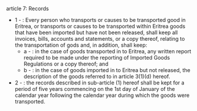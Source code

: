 article 7: Records

<ul>
			<li>1 - : Every person who transports or causes to be transported good in Eritrea, or transports or causes to be transported within Eritrea goods that have been imported but have not been released, shall keep all invoices, bills, accounts and statements, or a copy thereof, relating to the transportation of gods and, in addition, shall keep: <ul>
						<li>a - : in the case of goods transported in to Eritrea, any written report required to be made under the reporting of Imported Goods Regulations or a copy thereof; and<ul>
						</ul></li>						<li>b - : in the case of goods imported in to Eritrea but not released, the description of the goods referred to in article 3(1)(d) hereof.<ul>
						</ul></li>			</ul></li>			<li>2 - : the records described in sub-article (1) hereof shall be kept for a period of five years commencing on the 1st day of January of the calendar year following the calendar year during which the goods were transported. <ul>
			</ul></li></ul>